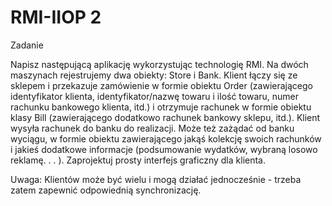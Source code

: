 # RMI-IIOP 2

Zadanie

Napisz następującą aplikację wykorzystując technologię RMI. Na dwóch maszynach rejestrujemy dwa obiekty:
Store i Bank. Klient łączy się ze sklepem i przekazuje zamówienie w formie obiektu 
Order (zawierającego identyfikator klienta, identyfikator/nazwę towaru i ilość towaru,
numer rachunku bankowego klienta, itd.) i otrzymuje rachunek w formie obiektu klasy 
Bill (zawierającego dodatkowo rachunek bankowy sklepu, itd.).
Klient wysyła rachunek do banku do realizacji. 
Może też zażądać od banku wyciągu, w formie obiektu zawierającego jakąś kolekcję
swoich rachunków i jakieś dodatkowe informacje (podsumowanie wydatków, wybraną
 losowo reklamę. . . ). Zaprojektuj prosty interfejs graficzny dla klienta.

Uwaga: Klientów może być wielu i mogą działać jednocześnie - trzeba zatem zapewnić odpowiednią synchronizację.

